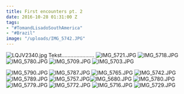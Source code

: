 ```yaml
---
title: First encounters pt. 2
date: 2016-10-28 01:31:00 Z
tags:
- "#TomandLisadoSouthAmerica"
- "#Brazil"
image: "/uploads/IMG_5742.JPG"
---
```


![LQJV2340.jpg](/uploads/LQJV2340.jpg)
Tekst......................
![IMG_5721.JPG](/uploads/IMG_5721.JPG)
![IMG_5718.JPG](/uploads/IMG_5718.JPG)
![IMG_5780.JPG](/uploads/IMG_5780.JPG)
![IMG_5709.JPG](/uploads/IMG_5709.JPG)
![IMG_5703.JPG](/uploads/IMG_5703.JPG)

![IMG_5790.JPG](/uploads/IMG_5790.JPG)
![IMG_5787.JPG](/uploads/IMG_5787.JPG)
![IMG_5765.JPG](/uploads/IMG_5765.JPG)
![IMG_5742.JPG](/uploads/IMG_5742.JPG)
![IMG_5789.JPG](/uploads/IMG_5789.JPG)
![IMG_5757.JPG](/uploads/IMG_5757.JPG)![IMG_5680.JPG](/uploads/IMG_5680.JPG)
![IMG_5780.JPG](/uploads/IMG_5780.JPG)
![IMG_5779.JPG](/uploads/IMG_5779.JPG)
![IMG_5772.JPG](/uploads/IMG_5772.JPG)
![IMG_5716.JPG](/uploads/IMG_5716.JPG)
![IMG_5729.JPG](/uploads/IMG_5729.JPG)